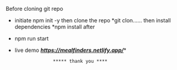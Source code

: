 Before cloning git repo 
* initiate npm init -y
  then clone the repo
*git clon......
then install dependencies
*npm install
after
* npm run start
* live demo  ***https://mealfinders.netlify.app/****

                    ***** thank you ****
  
